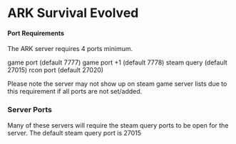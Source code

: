 # ARK Survival Evolved

#### Port Requirements
The ARK server requires 4 ports minimum.

game port (default 7777)
game port +1 (default 7778)
steam query (default 27015)
rcon port (default 27020)

Please note the server may not show up on steam game server lists due to this requirement if all ports are not set/added.

### Server Ports
Many of these servers will require the steam query ports to be open for the server.
The default steam query port is 27015
